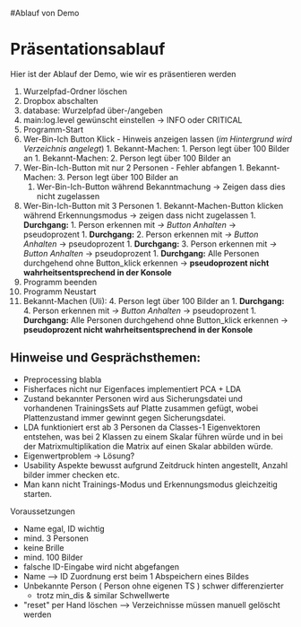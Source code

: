 #Ablauf von Demo

# Präsentationsablauf #

Hier ist der Ablauf der Demo, wie wir es präsentieren werden

  1. Wurzelpfad-Ordner löschen
  1. Dropbox abschalten
  1. database: Wurzelpfad über-/angeben
  1. main:log.level gewünscht einstellen -> INFO oder CRITICAL
  1. Programm-Start
  1. Wer-Bin-Ich Button Klick - Hinweis anzeigen lassen (_im Hintergrund wird Verzeichnis angelegt_)
    1. Bekannt-Machen: 1. Person legt über 100 Bilder an
    1. Bekannt-Machen: 2. Person legt über 100 Bilder an
  1. Wer-Bin-Ich-Button mit nur 2 Personen - Fehler abfangen
    1. Bekannt-Machen: 3. Person legt über 100 Bilder an
      1. Wer-Bin-Ich-Button während Bekanntmachung -> Zeigen dass dies nicht zugelassen
  1. Wer-Bin-Ich-Button mit 3 Personen
    1. Bekannt-Machen-Button klicken während Erkennungsmodus -> zeigen dass nicht zugelassen
    1. **Durchgang:** 1. Person erkennen mit _-> Button Anhalten_ -> pseudoprozent
    1. **Durchgang:** 2. Person erkennen mit _-> Button Anhalten_ -> pseudoprozent
    1. **Durchgang:** 3. Person erkennen mit _-> Button Anhalten_ -> pseudoprozent
    1. **Durchgang:** Alle Personen durchgehend ohne Button\_klick erkennen -> **pseudoprozent  nicht wahrheitsentsprechend in der Konsole**
  1. Programm beenden
  1. Programm Neustart
  1. Bekannt-Machen (Uli): 4. Person legt über 100 Bilder an
    1. **Durchgang:** 4. Person erkennen mit _-> Button Anhalten_ -> pseudoprozent
    1. **Durchgang:** Alle Personen durchgehend ohne Button\_klick erkennen -> **pseudoprozent  nicht wahrheitsentsprechend in der Konsole**

## Hinweise und Gesprächsthemen: ##
  * Preprocessing blabla
  * Fisherfaces nicht nur Eigenfaces implementiert PCA + LDA
  * Zustand bekannter Personen wird aus Sicherungsdatei und vorhandenen TrainingsSets auf Platte zusammen gefügt, wobei Plattenzustand immer gewinnt gegen Sicherungsdatei.
  * LDA funktioniert erst ab 3 Personen da Classes-1 Eigenvektoren entstehen, was bei 2 Klassen zu einem Skalar führen würde und in bei der Matrixmultiplikation die Matrix auf einen Skalar abbilden würde.
  * Eigenwertproblem -> Lösung?
  * Usability Aspekte bewusst aufgrund Zeitdruck hinten angestellt, Anzahl bilder immer checken etc.
  * Man kann nicht Trainings-Modus und  Erkennungsmodus gleichzeitig starten.



Voraussetzungen
  * Name egal, ID wichtig
  * mind. 3 Personen
  * keine Brille
  * mind. 100 Bilder
  * falsche ID-Eingabe wird nicht abgefangen
  * Name --> ID Zuordnung erst beim 1 Abspeichern eines Bildes
  * Unbekannte Person ( Person ohne eigenen TS ) schwer differenzierter
    * trotz min\_dis & similar Schwellwerte
  * "reset" per Hand löschen --> Verzeichnisse müssen manuell gelöscht werden